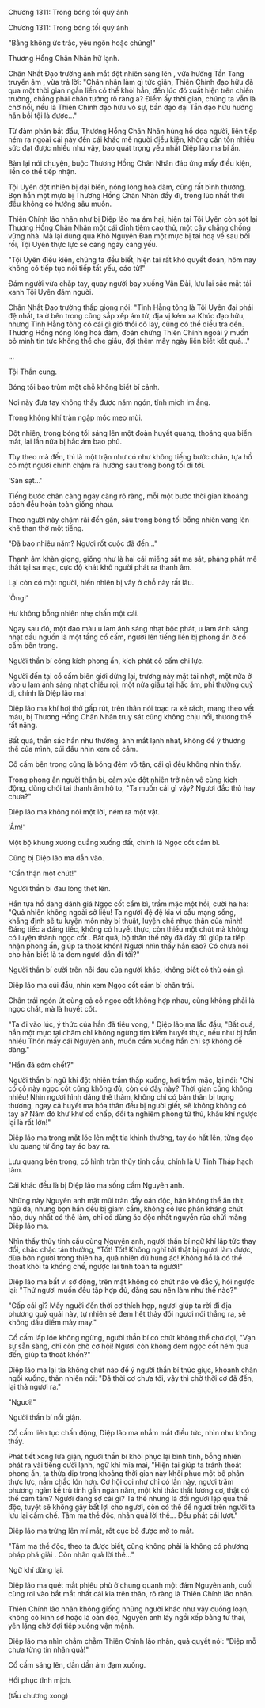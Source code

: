 




Chương 1311: Trong bóng tối quỷ ảnh


Chương 1311: Trong bóng tối quỷ ảnh

"Bằng không ức trắc, yêu ngôn hoặc chúng!"

Thương Hồng Chân Nhân hừ lạnh.

Chân Nhất Đạo trường ánh mắt đột nhiên sáng lên , vừa hướng Tần Tang truyền âm , vừa trả lời: "Chân nhân làm gì tức giận, Thiên Chính đạo hữu đã qua một thời gian ngắn liền có thể khỏi hẳn, đến lúc đó xuất hiện trên chiến trường, chẳng phải chân tướng rõ ràng a? Điểm ấy thời gian, chúng ta vẫn là chờ nổi, nếu là Thiên Chính đạo hữu vô sự, bần đạo đại Tần đạo hữu hướng hắn bồi tội là được..."

Từ đàm phán bắt đầu, Thương Hồng Chân Nhân hùng hổ dọa người, liên tiếp ném ra ngoài cái này đến cái khác mê người điều kiện, không cần tốn nhiều sức đạt được nhiều như vậy, bao quát trọng yếu nhất Diệp lão ma bí ẩn.

Bàn lại nói chuyện, buộc Thương Hồng Chân Nhân đáp ứng mấy điều kiện, liền có thể tiếp nhận.

Tội Uyên đột nhiên bị đại biến, nóng lòng hoà đàm, cũng rất bình thường. Bọn hắn một mực bị Thương Hồng Chân Nhân đẩy đi, trong lúc nhất thời đều không có hướng sâu muốn.

Thiên Chính lão nhân như bị Diệp lão ma ám hại, hiện tại Tội Uyên còn sót lại Thương Hồng Chân Nhân một cái đỉnh tiêm cao thủ, một cây chẳng chống vững nhà. Mà lại dùng qua Khô Nguyên Đan một mực bị tai hoạ về sau bối rối, Tội Uyên thực lực sẽ càng ngày càng yếu.

"Tội Uyên điều kiện, chúng ta đều biết, hiện tại rất khó quyết đoán, hôm nay không có tiếp tục nói tiếp tất yếu, cáo từ!"

Đám người vừa chắp tay, quay người bay xuống Vân Đài, lưu lại sắc mặt tái xanh Tội Uyên đám người.

Chân Nhất Đạo trường thấp giọng nói: "Tinh Hằng tông là Tội Uyên đại phái đệ nhất, ta ở bên trong cũng sắp xếp ám tử, địa vị kém xa Khúc đạo hữu, nhưng Tinh Hằng tông có cái gì gió thổi cỏ lay, cũng có thể điều tra đến. Thương Hồng nóng lòng hoà đàm, đoán chừng Thiên Chính ngoài ý muốn bỏ mình tin tức không thể che giấu, đợi thêm mấy ngày liền biết kết quả..."

...

Tội Thần cung.

Bóng tối bao trùm một chỗ không biết bí cảnh.

Nơi này đưa tay không thấy được năm ngón, tĩnh mịch im ắng.

Trong không khí tràn ngập mốc meo mùi.

Đột nhiên, trong bóng tối sáng lên một đoàn huyết quang, thoáng qua biến mất, lại lần nữa bị hắc ám bao phủ.

Tùy theo mà đến, thì là một trận như có như không tiếng bước chân, tựa hồ có một người chính chậm rãi hướng sâu trong bóng tối đi tới.

'Sàn sạt...'

Tiếng bước chân càng ngày càng rõ ràng, mỗi một bước thời gian khoảng cách đều hoàn toàn giống nhau.

Theo người này chậm rãi đến gần, sâu trong bóng tối bỗng nhiên vang lên khẽ than thở một tiếng.

"Đã bao nhiêu năm? Ngươi rốt cuộc đã đến..."

Thanh âm khàn giọng, giống như là hai cái miếng sắt ma sát, phảng phất mê thất tại sa mạc, cực độ khát khô người phát ra thanh âm.

Lại còn có một người, hiển nhiên bị vây ở chỗ này rất lâu.

'Ông!'

Hư không bỗng nhiên nhẹ chấn một cái.

Ngay sau đó, một đạo màu u lam ánh sáng nhạt bộc phát, u lam ánh sáng nhạt đầu nguồn là một tầng cổ cấm, người lên tiếng liền bị phong ấn ở cổ cấm bên trong.

Người thần bí công kích phong ấn, kích phát cổ cấm chi lực.

Người đến tại cổ cấm biên giới dừng lại, trương này mặt tái nhợt, một nửa ở vào u lam ánh sáng nhạt chiếu rọi, một nửa giấu tại hắc ám, phi thường quỷ dị, chính là Diệp lão ma!

Diệp lão ma khí hơi thở gấp rút, trên thân nói toạc ra xé rách, mang theo vết máu, bị Thương Hồng Chân Nhân truy sát cũng không chịu nổi, thương thế rất nặng.

Bất quá, thần sắc hắn như thường, ánh mắt lạnh nhạt, không để ý thương thế của mình, cúi đầu nhìn xem cổ cấm.

Cổ cấm bên trong cũng là bóng đêm vô tận, cái gì đều không nhìn thấy.

Trong phong ấn người thần bí, cảm xúc đột nhiên trở nên vô cùng kích động, dùng chói tai thanh âm hô to, "Ta muốn cái gì vậy? Ngươi đắc thủ hay chưa?"

Diệp lão ma không nói một lời, ném ra một vật.

'Ầm!'

Một bộ khung xương quẳng xuống đất, chính là Ngọc cốt cẩm bì.

Cũng bị Diệp lão ma dẫn vào.

"Cẩn thận một chút!"

Người thần bí đau lòng thét lên.

Hắn tựa hồ đang đánh giá Ngọc cốt cẩm bì, trầm mặc một hồi, cười ha ha: "Quả nhiên không ngoài sở liệu! Ta người đệ đệ kia vì cầu mạng sống, khẳng định sẽ tu luyện môn này bí thuật, luyện chế nhục thân của mình! Đáng tiếc a đáng tiếc, không có huyết thực, còn thiếu một chút mà không có luyện thành ngọc cốt . Bất quá, bộ thân thể này đã đầy đủ giúp ta tiếp nhận phong ấn, giúp ta thoát khốn! Ngươi nhìn thấy hắn sao? Có chưa nói cho hắn biết là ta đem ngươi dẫn đi tới?"

Người thần bí cười trên nỗi đau của người khác, không biết có thù oán gì.

Diệp lão ma cúi đầu, nhìn xem Ngọc cốt cẩm bì chân trái.

Chân trái ngón út cùng cả cỗ ngọc cốt không hợp nhau, cũng không phải là ngọc chất, mà là huyết cốt.

"Ta đi vào lúc, ý thức của hắn đã tiêu vong, " Diệp lão ma lắc đầu, "Bất quá, hắn một mực tại chăm chỉ không ngừng tìm kiếm huyết thực, nếu như bị hắn nhiều Thôn mấy cái Nguyên anh, muốn cầm xuống hắn chỉ sợ không dễ dàng."

"Hắn đã sớm chết?"

Người thần bí ngữ khí đột nhiên trầm thấp xuống, hơi trầm mặc, lại nói: "Chỉ có cỗ này ngọc cốt cũng không đủ, còn có đây này? Thời gian cũng không nhiều! Nhìn ngươi hình dáng thê thảm, không chỉ có bản thân bị trọng thương, ngay cả huyết ma hóa thân đều bị người giết, sẽ không không có tay a? Năm đó khư khư cố chấp, đối ta nghiêm phòng tử thủ, khẩu khí ngược lại là rất lớn!"

Diệp lão ma trong mắt lóe lên một tia khinh thường, tay áo hất lên, từng đạo lưu quang từ ống tay áo bay ra.

Lưu quang bên trong, có hình tròn thủy tinh cầu, chính là U Tinh Tháp hạch tâm.

Cái khác đều là bị Diệp lão ma sống cấm Nguyên anh.

Những này Nguyên anh mặt mũi tràn đầy oán độc, hận không thể ăn thịt, ngủ da, nhưng bọn hắn đều bị giam cầm, không có lực phản kháng chút nào, duy nhất có thể làm, chỉ có dùng ác độc nhất nguyền rủa chửi mắng Diệp lão ma.

Nhìn thấy thủy tinh cầu cùng Nguyên anh, người thần bí ngữ khí lập tức thay đổi, chậc chậc tán thưởng, "Tốt! Tốt! Không nghĩ tới thật bị ngươi làm được, đùa bỡn người trong thiên hạ, quả nhiên đủ hung ác! Không hổ là có thể thoát khỏi ta khống chế, ngược lại tính toán ta người!"

Diệp lão ma bất vi sở động, trên mặt không có chút nào vẻ đắc ý, hỏi ngược lại: "Thứ ngươi muốn đều tập hợp đủ, đằng sau nên làm như thế nào?"

"Gấp cái gì? Mấy người đến thời cơ thích hợp, ngươi giúp ta rời đi địa phương quỷ quái này, tự nhiên sẽ đem hết thảy đối ngươi nói thẳng ra, sẽ không dấu diếm mảy may."

Cổ cấm lấp lóe không ngừng, người thần bí có chút không thể chờ đợi, "Vạn sự sẵn sàng, chỉ còn chờ cơ hội! Ngươi còn không đem ngọc cốt ném qua đến, giúp ta thoát khốn?"

Diệp lão ma lại tia không chút nào để ý người thần bí thúc giục, khoanh chân ngồi xuống, thản nhiên nói: "Đã thời cơ chưa tới, vậy thì chờ thời cơ đã đến, lại thả ngươi ra."

"Ngươi!"

Người thần bí nổi giận.

Cổ cấm liên tục chấn động, Diệp lão ma nhắm mắt điều tức, nhìn như không thấy.

Phát tiết xong lửa giận, người thần bí khôi phục lại bình tĩnh, bỗng nhiên phát ra vài tiếng cười lạnh, ngữ khí mỉa mai, "Hiện tại giúp ta tránh thoát phong ấn, ta thừa dịp trong khoảng thời gian này khôi phục một bộ phận thực lực, nắm chắc lớn hơn. Cơ hội coi như chỉ có lần này, ngươi trăm phương ngàn kế trù tính gần ngàn năm, một khi thác thất lương cơ, thật có thể cam tâm? Ngươi đang sợ cái gì? Ta thế nhưng là đối ngươi lập qua thề độc, tuyệt sẽ không gây bất lợi cho ngươi, còn có thể để ngươi trên người ta lưu lại cấm chế. Tâm ma thề độc, nhân quả lời thề... Đều phát cái lượt."

Diệp lão ma trừng lên mí mắt, rốt cục bỏ được mở to mắt.

"Tâm ma thề độc, theo ta được biết, cũng không phải là không có phương pháp phá giải . Còn nhân quả lời thề..."

Ngữ khí dừng lại.

Diệp lão ma quét mắt phiêu phù ở chung quanh một đám Nguyên anh, cuối cùng rơi vào bắt mắt nhất cái kia trên thân, rõ ràng là Thiên Chính lão nhân.

Thiên Chính lão nhân không giống những người khác như vậy cuồng loạn, không có kinh sợ hoặc là oán độc, Nguyên anh lấy ngồi xếp bằng tư thái, yên lặng chờ đợi tiếp xuống vận mệnh.

Diệp lão ma nhìn chằm chằm Thiên Chính lão nhân, quả quyết nói: "Diệp mỗ chưa từng tin nhân quả!"

Cổ cấm sáng lên, dần dần ảm đạm xuống.

Hồi phục tĩnh mịch.

(tấu chương xong)




